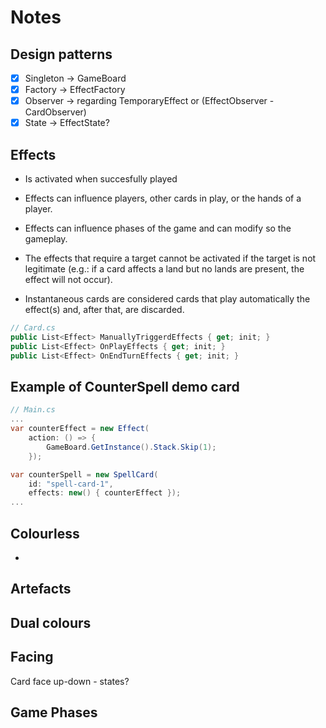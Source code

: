 # Notes

## Design patterns

- [x] Singleton &rarr; GameBoard
- [x] Factory &rarr; EffectFactory
- [x] Observer &rarr; regarding TemporaryEffect or (EffectObserver - CardObserver)
- [x] State &rarr; EffectState?

## Effects

- Is activated when succesfully played
- Effects can influence players, other cards in play, or the hands of a player.
- Effects can influence phases of the game and can modify so the gameplay.
- The effects that require a target cannot be activated if the target is not legitimate (e.g.: if a card affects a land but no lands are present, the effect will not occur).

- Instantaneous cards are considered cards that play automatically the effect(s) and, after that, are discarded.

```cs
// Card.cs
public List<Effect> ManuallyTriggerdEffects { get; init; }
public List<Effect> OnPlayEffects { get; init; }
public List<Effect> OnEndTurnEffects { get; init; }
```

## Example of CounterSpell demo card

```cs
// Main.cs
...
var counterEffect = new Effect(
    action: () => {
        GameBoard.GetInstance().Stack.Skip(1);
    });

var counterSpell = new SpellCard(
    id: "spell-card-1",
    effects: new() { counterEffect });
...
```

## Colourless

- 

## Artefacts


## Dual colours


## Facing
Card face up-down - states?

## Game Phases